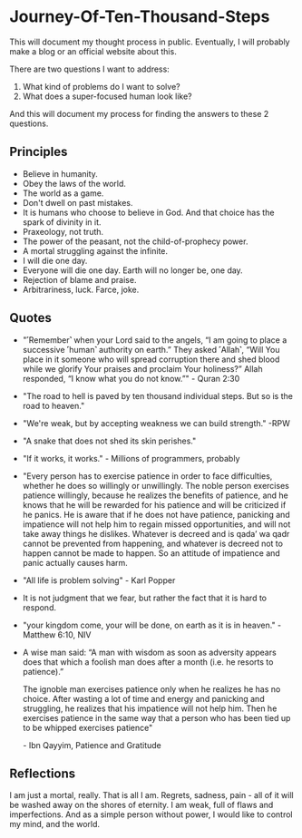 # Journey-Of-Ten-Thousand-Steps

This will document my thought process in public. Eventually, I will probably make a blog or an official website about this. 

There are two questions I want to address:
 1. What kind of problems do I want to solve?
 2. What does a super-focused human look like?

And this will document my process for finding the answers to these 2 questions.

## Principles
- Believe in humanity.
- Obey the laws of the world.
- The world as a game.
- Don't dwell on past mistakes.
- It is humans who choose to believe in God. And that choice has the spark of divinity in it.
- Praxeology, not truth.
- The power of the peasant, not the child-of-prophecy power.
- A mortal struggling against the infinite.
- I will die one day.
- Everyone will die one day. Earth will no longer be, one day.
- Rejection of blame and praise.
- Arbitrariness, luck. Farce, joke.

## Quotes
- "˹Remember˺ when your Lord said to the angels, “I am going to place a successive ˹human˺ authority on earth.” They asked ˹Allah˺, “Will You place in it someone who will spread corruption there and shed blood while we glorify Your praises and proclaim Your holiness?” Allah responded, “I know what you do not know.”" - Quran 2:30
- "The road to hell is paved by ten thousand individual steps. But so is the road to heaven."
- "We're weak, but by accepting weakness we can build strength." -RPW
- "A snake that does not shed its skin perishes."
- "If it works, it works." - Millions of programmers, probably
- "Every person has to exercise patience in order to face difficulties, whether he does so
willingly or unwillingly. The noble person exercises patience willingly, because he
realizes the benefits of patience, and he knows that he will be rewarded for his patience
and will be criticized if he panics. He is aware that if he does not have patience,
panicking and impatience will not help him to regain missed opportunities, and will not
take away things he dislikes. Whatever is decreed and is qada’ wa qadr cannot be
prevented from happening, and whatever is decreed not to happen cannot be made to
happen. So an attitude of impatience and panic actually causes harm.
- "All life is problem solving" - Karl Popper
- It is not judgment that we fear, but rather the fact that it is hard to respond.
- "your kingdom come, your will be done, on earth as it is in heaven." - Matthew 6:10, NIV

- A wise man said: “A man with wisdom as soon as adversity appears does that which a
foolish man does after a month (i.e. he resorts to patience).”

  The ignoble man exercises patience only when he realizes he has no choice. After
wasting a lot of time and energy and panicking and struggling, he realizes that his
impatience will not help him. Then he exercises patience in the same way that a person
who has been tied up to be whipped exercises patience"

  \- Ibn Qayyim, Patience and Gratitude

## Reflections
I am just a mortal, really. That is all I am. Regrets, sadness, pain - all of it will be washed away on the shores of eternity. I am weak, full of flaws and imperfections. And as a simple person without power, I would like to control my mind, and the world.

